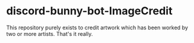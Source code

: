 # discord-bunny-bot-ImageCredit
This repository purely exists to credit artwork which has been worked by two or more artists. That's it really.
